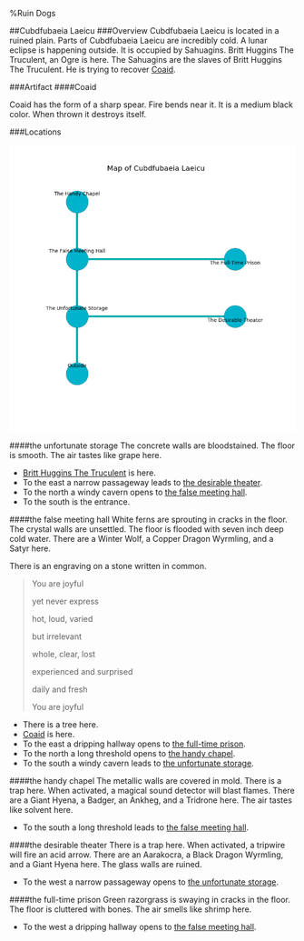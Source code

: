 %Ruin Dogs

##Cubdfubaeia Laeicu
###Overview
Cubdfubaeia Laeicu is located in a ruined plain. Parts of Cubdfubaeia Laeicu are incredibly cold. A lunar eclipse is happening outside. It is occupied by Sahuagins. <a name="Britt-Huggins-The-Truculent"></a>Britt Huggins The Truculent, an Ogre is here. The Sahuagins are the slaves of Britt Huggins The Truculent. He  is trying to recover [Coaid](#Coaid). 



###Artifact
####<a name="Coaid"></a>Coaid


Coaid has the form of a sharp spear. Fire bends near it. It is a medium black color. When thrown it destroys itself. 





###Locations


![](../v2/images/Cubdfubaeia-Laeicu.png)

####<a name="the-unfortunate-storage"></a>the unfortunate storage
The concrete walls are bloodstained. The floor is smooth. The air tastes like grape here. 



* [Britt Huggins The Truculent](#Britt-Huggins-The-Truculent) is here.
* To the east a narrow passageway leads to [the desirable theater](#the-desirable-theater).
* To the north a windy cavern opens to [the false meeting hall](#the-false-meeting-hall).
* To the south is the entrance.


####<a name="the-false-meeting-hall"></a>the false meeting hall
White ferns are sprouting in cracks in the floor. The crystal walls are unsettled. The floor is flooded with seven inch deep cold water. There are a Winter Wolf, a Copper Dragon Wyrmling, and a Satyr here. 

There is an engraving on a stone written in common. 

> You are joyful
>
> yet never express
>
> hot, loud, varied
>
> but irrelevant
>
> whole, clear, lost
>
> experienced and surprised
>
> daily and fresh
>
> You are joyful
>


* There is a tree here.
* [Coaid](#Coaid) is here.
* To the east a dripping hallway opens to [the full-time prison](#the-full-time-prison).
* To the north a long threshold opens to [the handy chapel](#the-handy-chapel).
* To the south a windy cavern leads to [the unfortunate storage](#the-unfortunate-storage).


####<a name="the-handy-chapel"></a>the handy chapel
The metallic walls are covered in mold. There is a trap here. When activated, a magical sound detector will blast flames. There are a Giant Hyena, a Badger, an Ankheg, and a Tridrone here. The air tastes like solvent here. 



* To the south a long threshold leads to [the false meeting hall](#the-false-meeting-hall).


####<a name="the-desirable-theater"></a>the desirable theater
There is a trap here. When activated, a tripwire will fire an acid arrow. There are an Aarakocra, a Black Dragon Wyrmling, and a Giant Hyena here. The glass walls are ruined. 



* To the west a narrow passageway opens to [the unfortunate storage](#the-unfortunate-storage).


####<a name="the-full-time-prison"></a>the full-time prison
Green razorgrass is swaying in cracks in the floor. The floor is cluttered with bones. The air smells like shrimp here. 



* To the west a dripping hallway opens to [the false meeting hall](#the-false-meeting-hall).


